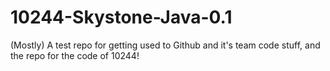# 10244-Skystone-Java-0.1
(Mostly) A test repo for getting used to Github and it's team code stuff, and the repo for the code of 10244!
